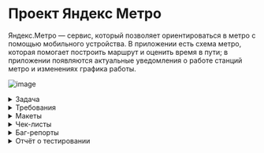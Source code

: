 # Проект Яндекс Метро
Яндекс.Метро — сервис, который позволяет ориентироваться в метро с помощью мобильного устройства. 
В приложении есть схема метро, которая помогает построить маршрут и оценить время в пути;
в приложении появляются актуальные уведомления о работе станций метро и изменениях графика работы.

![image](https://github.com/user-attachments/assets/02c01238-04c1-48f1-bf98-fd34e50dec49)


<details>
  <summary>Задача</summary>

Команда Яндекс Метро сделала рефакторинг мобильного приложения на Android — внесла правки в код.
Чтобы выпустить новую версию, предварительно нужно: 
протестировать те части продукта, которых коснулись изменения;
провести регрессионное тестирование и убедиться, что новую версию можно заливать в стор.

## Задание 1. Подготовка к функциональному тестированию
Требования, которые затронул рефакторинг приложения, выделили полужирным шрифтом.
Теперь нужно написать к ним тесты.  Оформи проверки в виде чек-листа.

## Задание 2. Подготовка к регрессионному тестированию
Кроме проверок функциональности, затронутой рефакторингом, нужно провести регрессионное тестирование.
Для этого напиши чек-лист, который учитывает особенности мобильного приложения: 

По итогам прошлого релиза команда определила, на каком устройстве возникает больше всего багов.
Поэтому сейчас решили тестировать именно на этой конфигурации: Honor 8, ОС Android 9.0 Pie, 
разрешение экрана 1080х1920, диагональ 5.5. Важно: тестирование необходимо провести 
на эмуляторе Android Studio.
</details>


<details>
  <summary>Требования</summary>

  # Требования к Яндекс Метро

## Описание приложения:
 Яндекс Метро — сервис, который позволяет ориентироваться в метро с помощью 
мобильного устройства. В приложении есть схема метро, которая помогает 
построить маршрут и оценить время в пути. В нём также появляются актуальные 
уведомления о работе станций метро и изменениях графика работы.

## Архитектура приложения
 Яндекс Метро — это нативное приложение. Устанавливается на мобильное 
устройство пользователя.

## Поддерживаемые окружения
 Поддерживаемые операционные системы: Android 9/10/11/12, iOS 13/14.
 Разрешения экранов: 360x640, 375x812, 1080х1920
 
## Интерфейс
 В интерфейсе есть две функциональные области:
 карта метро, область ввода станций метро.
 
## Карта
 Карта двумерная. Можно перемещать свайпом. Масштабируется пинчем и спредом.
 В стартовом состоянии:
 - Если геолокация устройства пользователя определяется в городе с метро, то 
   активной отмечена станция «Откуда», ближе к которой находится устройство.
   
 - Если геолокация устройства пользователя определяется в городе без метро, 
   то станция «Откуда» не отмечена.
   Как отмечается активная станция — см. на макетах.

## Область ввода
   В зависимости от ориентации устройства область ввода станций метро 
   располагается в разных частях интерфейса


# Построение маршрута
  Маршрут построится, только если заполнить поля «Откуда» и «Куда». Маршруты 
  на карте интерактивные — пользователь может выбирать тапом станции.
  
  **Пользователь может построить маршрут:**
  - введя название станций в полях «Откуда» и «Куда»;
  - выбрав станции тапом на карте, если включена опция «Выбор станции 
    касанием» в настройках;
  - выбрав ранее построенный маршрут или станцию в истории маршрутов.

## Поля ввода «Откуда» и «Куда»
 В стартовом состоянии в поле «Откуда»:
 
- Если геолокация устройства пользователя определяется в городе с метро, то 
  указана станция, ближе к которой находится устройство.
  
- Если геолокация устройства пользователя определяется в городе без метро, 
  то поле пустое.
  
Пользователь может поменять местами названия станций в полях с помощью 
кнопки со стрелочками. Если одно поле пустое, то при нажатии кнопки, название 
станции перемещается между полями. Подробнее о работе кнопки при 
заполненных полях и построенном маршруте см. в разделе «Информация о 
маршруте».

В альбомной ориентации поля отображаются в левом нижнем углу, подробнее см. 
на макетах.

## Ограничения полей для построения маршрута

![image](https://github.com/user-attachments/assets/e367756e-ca10-44c1-9de7-623d7f6fda4b)

## Выбор станции на карте
  Пользователь может выбрать станцию маршрута на карте:
- тапом, если включена опция «Выбор станции касанием» в настройках,
   
- введя название в поле «Откуда» или «Куда»,
  нажав в карточке станции кнопку «Отсюда» или «Сюда»

**Если станция не была выбрана раньше, то при выборе эта станция 
выделяется, всплывает её карточка. Если станция уже была выбрана 
раньше, сразу всплывает карточка.**

Как выглядит станция в разных режимах — см. макеты.


## Карточка станции
 В карточке станции доступны кнопки выбора точки маршрута: «Отсюда» и «Сюда».
 У карточки несколько состояний и переходов:
 
- Если пользователь ещё не выбирал станции для построения маршрута, то при 
  нажатии кнопки карточка закрывается, в поле ввода названия станции 
  добавляется название выбранной станции.
  
- Если после нажатия кнопки строится маршрут, то карточка станции 
  закрывается.
  
- Если пользователь нажимает «Отсюда» или «Сюда» на той же станции, что 
  уже была выбрана, но в другой последовательности, то точки А и В и названия 
  станций в полях «Отсюда» и «Куда» меняются местами.
  
 Также в карточке отображается:
 - название станции;
 - номер и название линии метро;
 - время открытия и закрытия станции;
 - блок с Яндекс Картой и кнопкой «Показать выходы»;
 - блок с Яндекс Go;
 - кнопка «Добавить станцию в избранное»;
 - кнопка «Сообщить об ошибке».
 Пользователь может свайпом вверх открыть всю карточку станции.
 Пользователь может закрыть карточку станции свайпом вниз или нажав на кнопку 
 с крестиком.

 Расположение элементов см. на макетах.
 В альбомной ориентации карточка отображается в левом углу экрана, подробнее 
 см. на макетах.

## История о маршруте
   Окно с историей о маршруте раскрывается при нажатии на поля «Откуда» и 
   «Куда». В истории сохраняются как маршруты, так и названия выбранных станций.

   ![image](https://github.com/user-attachments/assets/46987a80-2706-477e-b1f0-ad909a419bf3)
   
 Маршрут и выбранные станции сохраняются в истории после того, как 
 пользователь построил маршрут.
 
 Маршрут хранится только один — последний построенный.
 
 Новые станции появляются сверху списка в истории, а станция, которая 
 была первой в списке становится последней.
 
 История должна сохраняться в следующих версиях приложения.
 
 Пользователь может закрыть окно с помощью кнопки «Отменить».

 
## Логика построения маршрута
   Маршрут можно построить, только если заполнить поля «Откуда» и «Куда». Как на 
   карте отображается построенный маршрут — см. в макетах.
  
   После построения маршрута всплывает окно с информацией о маршруте
   Пользователь может сбросить маршрут тапом на крестик в окне информации о 
   маршруте. При закрытии маршрута в поле «Откуда» сохраняется начальная 
   станция из последнего маршрута. Поле «Куда» и маршрут на схеме сбрасываются, 
   выделение станций пропадает (кроме начальной станции).


## Информация о маршруте
   Окно с информацией о маршруте открывается после того, как пользователь 
   выбрал станции маршрута. В альбомной ориентации окно отображается в левом 
   углу экрана, подробнее см. на макетах.
   
   Пользователь может поменять местами названия станций в полях с помощью 
   кнопки со стрелочками.
   
   По умолчанию в окне отображаются:
   - графические элементы;
   - общее время в пути;
   - временной интервал маршрута: время отправления и прибытия;
   - количество пересадок, если они есть;
   - кнопка «Детали маршрута»;
   - кнопка «Закрыть»;
   - поля «Откуда» и «Куда».
   Подробности см. на макетах.

   Если текущее время превышает время окончания маршрута, то временной 
   интервал маршрута обновляется. Например, если изначально время 
   маршрута было указано в интервале с 10:45 до 11:00, но текущее время — 
   уже 11:01, то интервал обновится.
   
   Пользователь может свернуть окно свайпом вниз. Останется только время в пути и 
   названия станций маршрута.
   
   Окно можно закрыть при нажатии на кнопку с крестиком. Маршрут сбросится — 
   см. блок «Логика построения маршрута».
   
   В портретной ориентации окно разворачивается свайпом вверх. Откроется 
   детальная информация о маршруте. Также в детали можно попасть по нажатию
   кнопки «Детали маршрута»

   ## Детали маршрута
 В деталях маршрута отображаются:
 - участки маршрута, разделённые сообщениями о пересадке;
 - сообщение об удобных вагонах для посадки;
 - картинка с указанием удобных вагонов;
 - станции отправления и прибытия;
 - пересадочные станции;
 - промежуточные станции;
 - кнопка i;
 - событие на станции;
 - название станции, номер линии и иконка сервиса — для станций, 
   расположенных в начале каждого участка.
   
 Расположение элементов см. на макетах.
 
 При смене ориентации с портретной на ландшафтную детали маршрута 
 отображаются в левой части экрана.
 
 Пользователь может закрыть окно с деталями маршрута либо свайпом вниз, либо 
 нажав кнопку «Закрыть». В этом случае отображается информация о маршруте — 
 см. блок «Информация о маршруте». Построенный маршрут не сбрасывается.

## Промежуточные станции
  Промежуточные станции — те, которые проходят на пути от станции отправления 
  до станции прибытия.
  
  Отображаются на каждой линии, если на маршруте их больше одной.
  Если на участке больше одной промежуточной станции, отображаются свёрнутым 
  списком.
## Кнопка i
  При нажатии открывается карточка станции.
  Кнопка не отображается у промежуточных станций.
 
## Событие на станции

  Если на станции происходит какое-то событие — станция закрыта, ведутся 
  работы, нет сквозного движения, — информация об этом событии отображается в 
  деталях маршрута и карточке станции.
  
  Информация о том, какой станции какое событие присвоить, настраивается в 
  админке. Требования к админке разрабатываются другой командой.
  
## Смена ориентации экрана 

  При смене ориентации экрана масштаб построенного маршрута сохраняется 
  в том состоянии, которое выбрал пользователь.
  Построенный маршрут должен вписываться в отведённую область экрана на 
  карте.
  
  Карточки маршрута, станции и настроек сохраняют своё положение при 
  переходе из портретной ориентации в альбомную и обратно: свёрнутые 
  остаются свёрнутыми, открытые — открытыми, среднее положение 
  переходит в среднее.
  
## Логика работы лонг-тапа по станции метро
  При нажатии на станцию при помощи лонг-тапа открывается окно карточки 
  станции с кнопками «Отсюда» и «Сюда». При этом схема остаётся в том же 
  положении, которое выбрал пользователь.
  
  При нажатии на станцию и перемещении фокуса на другую станцию окно карточки 
  станции остаётся открытым, в ней отображается информация о той станции, на 
  которую сместился фокус.
  
  Если пользователь отпустил лонг-тап, а фокус был в пустой области карты, 
  то окно карточки станции закроется.
  
## Настройки
  В настройках пользователь может выбрать город, язык и тему, а также очистить 
  историю поиска, узнать версию приложения и оставить обратную связь.

## Город
  В текущей версии команда проработала схемы метро для 36 городов:
 - Волгоград
 - Екатеринбург
 - Казань
 - Москва
 - Нижний Новгород
 - Новосибирск
 - Самара
 - Санкт-Петербург
 - Вена
 - Баку
 - Ереван
 - Минск
 - София
 - Будапешт
 - Афины
 - Тбилиси
 - Милан
 - Рим
 - Алматы
 - Дубай
 - Варшава
 - Лиссабон
 - Бухарест
 - Сан-Франциско
 - Адана
 - Анкара
 - Бурса
 - Измир
 - Стамбул
 - Ташкент
 - Днепр
 - Киев
 - Харьков
 - Хельсинки
 - Прага
 - Стокгольм

   
## Язык
  В текущей версии пользователь может выбрать один из двух языков: русский или 
  английский.
  
## Тема
  Пользователь может выбрать тёмную тему:
  - Если тёмная тема выключена, то отображается светлая.
    
  - Если тёмная тема включена, то пользовательский интерфейс отображается в 
    тёмном цвете.
    
  - Если выставлен режим «Автоматически», то тема меняется автоматически: со 
    светлой на тёмную в 18:00, с тёмной на светлую в 6:00. Время московское.
     
 ## Очистить историю поиска
   Пользователь может очистить историю поиска и маршрутов, нажав кнопку 
   «Очистить историю поиска». Откроется всплывающее окно с подтверждением 
   удаления. При нажатии кнопки «Удалить» история поиска и маршрутов удаляется.
   Подробности см. на макетах.

   
## О приложении
  Пользователь может посмотреть версию сборки приложения и дополнительную 
  информацию.
  
## Обратная связь
  Пользователь может оставить обратную связь. При нажатии на кнопку «Обратная 
  связь» происходит переход в окно службы поддержки с помощью Webview. 
  Подробности см. на макетах.
  
## Авиарежим или отсутствие соединения
  При отсутствии интернет-соединения появляется уведомление об ошибке. 
  Подробности см. на макетах.
</details>

<details>
 <summary>Макеты</summary>
  
 https://www.figma.com/design/RzH5SqcLWrIPnQQW2fmitu/Metro-Dev?node-id=0-1&node-type=canvas&t=jPISq6uajtHlm1b4-0

  ![image](https://github.com/user-attachments/assets/72aec9dd-0884-4415-9390-bf7b0503abdc)
  
</details>

<details>
 <summary>Чек-листы</summary>
 https://docs.google.com/spreadsheets/d/16HwEAH7wp681kDS9s_S6vHPUz6LUVxDAGI_oZ7Gw3WI/edit?gid=899462569#gid=899462569
 </details>

<details>
 <summary>Баг-репорты</summary>
 https://karlen.youtrack.cloud/issues?q=%D1%82%D0%B5%D0%B3:%20%7Bsprint%203%7D
</details>

<details>
 <summary>Отчёт о тестировании</summary>
 https://docs.google.com/spreadsheets/d/16HwEAH7wp681kDS9s_S6vHPUz6LUVxDAGI_oZ7Gw3WI/edit?gid=104825039#gid=104825039
</details>



   

   


  

